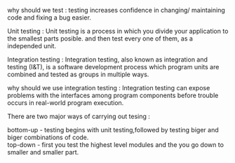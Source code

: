 why should we test : 
testing increases confidence in changing/ maintaining code and
fixing a bug easier.

Unit testing :
Unit testing is a process in which
you divide your application to the smallest parts posible. 
and then test every one of them, 
as a independed unit.  


 Integration testing : 
 Integration testing, also known as integration and testing (I&T), is a software development process which program units are combined and tested as groups in multiple ways. 

 why should we use integration testing  : 
 Integration testing can expose problems with the interfaces among program components before trouble occurs in real-world program execution. 

 There are two major ways of carrying out tesing : 

  bottom-up - testing begins with unit testing,followed by testing
  biger and biger combinations of code.  
  top-down - first you test the highest level modules and the you go down to smaller and smaller part.